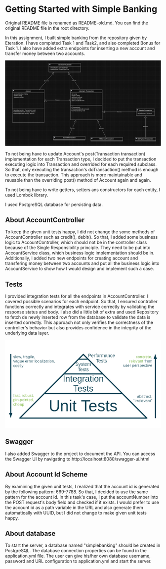 # Getting Started with Simple Banking
Original README file is renamed as README-old.md. You can find the original README file in the root directory.

In this assignment, I built simple banking from the repository given by Eteration. I have completed Task 1 and Task2, and also completed Bonus for Task 1. I also have added extra endpoints for inserting a new account and transfer money between two accounts.

![model](images/simplebankingentity.png)

To not being have to update Account's post(Transaction transaction) implementation for each Transaction type, I decided to put the transaction executing logic into Transaction and overrided for each required subclass. So that, only executing the transaction's doTransaction() method is enough to execute the transaction. This approach is more maintainable and reusable than the overriding post() method of Account again and again. 

To not being have to write getters, setters ans constructors for each entity, I used Lombok library.

I used PostgreSQL database for persisting data.

## About AccountController
To keep the given unit tests happy, I did not change the some methods of AccountController such as credit(), debit(). So that, I added some business logic to AccountController, which should not be in the controller class because of the Single Responsibility principle. They need to be put into AccountService class, which business logic implementation should be in. Additionally, I added two new endpoints for creating account and transfering money between two accounts and put all the business logic into AccountService to show how I would design and implement such a case.
 
## Tests
I provided integration tests for all the endpoints in AccountController. I covered possible scenarios for each endpoint. So that, I ensured controller functions correctly and integrates with service correctly by validating the response status and body. I also did a little bit of extra and used Repository to fetch de newly inserted row from the database to validate the data is inserted correctly. This approach not only verifies the correctness of the controller's behavior but also provides confidence in the integrity of the underlying data layer. 

![model](images/testing_pyramid.png)


## Swagger
I also added Swagger to the project to document the API. You can access the Swagger UI by navigating to http://localhost:8080/swagger-ui.html

## About Account Id Scheme
By examining the given unit tests, I realized that the account id is generated by the following pattern: 669-7788. So that, I decided to use the same pattern for the account id. In this task's case, I put the accountNumber into the POST request's body field and checked if it exists. I would prefer to use the account id as a path variable in the URL and also generate them automatically with UUID, but I did not change to make given unit tests happy.

## About database
To start the server, a database named "simplebanking" should be created in PostgreSQL. The database connection properties can be found in the application.yml file. The user can give his/her own database username, password and URL configuration to application.yml and start the server.